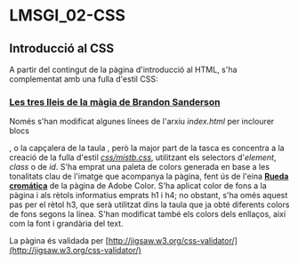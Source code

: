 # LMSGI_02-CSS
## Introducció al CSS

A partir del contingut de la pàgina d'introducció al HTML, s'ha complementat amb una fulla d'estil CSS:
### [Les tres lleis de la màgia de Brandon Sanderson](https://rawgit.com/2aven/LMSGI_02-CSS/master/index.html)
Només s'han modificat algunes línees de l'arxiu *index.html* per inclourer blocs <div>, o la capçalera de la taula <th>, però la major part de la tasca es concentra a la creació de la fulla d'estil [*css/mistb.css*](https://rawgit.com/2aven/LMSGI_02-CSS/master/css/mistb.css), utilitzant els selectors d'*element*, *class* o de *id*.
S'ha emprat una paleta de colors generada en base a les tonalitats clau de l'imatge que acompanya la pàgina, fent ús de l'eina [**Rueda cromática**](https://color.adobe.com/es/create/color-wheel/?base=2&rule=Custom&selected=0&name=vin&mode=rgb&rgbvalues=0.6352941176470588,0.48627450980392156,0.44313725490196076,0.1568627450980392,0.23137254901960785,0.25882352941176473,0.35294117647058826,0.6745098039215687,0.7568627450980392,0.6431372549019608,0.5843137254901961,0.5725490196078431,0.4588235294117647,0.38823529411764707,0.38823529411764707&swatchOrder=0,1,2,3,4) de la pàgina de Adobe Color.
S'ha aplicat color de fons a la pàgina i als rètols informatius emprats h1 i h4; no obstant, s'ha omés aquest pas per el rètol h3, que serà utilitzat dins la taula que ja obté diferents colors de fons segons la línea.
S'han modificat també els colors dels enllaços, així com la font i grandària del text.

La pàgina és validada per [http://jigsaw.w3.org/css-validator/](http://jigsaw.w3.org/css-validator/)
